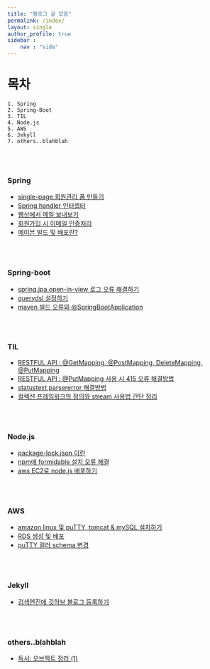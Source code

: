 ```yaml
---
title: "블로그 글 모음"
permalink: /index/
layout: single
author_profile: true
sidebar : 
    nav : "side"
---
```






# **목차**  

```
1. Spring
2. Spring-Boot
3. TIL
4. Node.js
5. AWS
6. Jekyll
7. others..blahblah
```

<br><br>




### Spring  

- [single-page 회원관리 폼 만들기](https://mand2.github.io/spring/SPRING-single-page/)
- [Spring handler 인터셉터](https://mand2.github.io/spring/2)
- [웹상에서 메일 보내보기](https://mand2.github.io/spring/3)
- [회원가입 시 이메일 인증처리](https://mand2.github.io/spring/4)
- [메이븐 빌드 및 배포란?](https://mand2.github.io/spring/5)

<br><br>

### Spring-boot

- [spring.jpa.open-in-view 로그 오류 해결하기](https://mand2.github.io/spring-boot/1)
- [querydsl 설정하기](https://mand2.github.io/spring-boot/2)
- [maven 빌드 오류와 @SpringBootApplication](https://mand2.github.io/spring-boot/3)

<br><br>

### TIL  

- [RESTFUL API : @GetMapping, @PostMapping, DeleteMapping, @PutMapping](https://mand2.github.io/til/2/)
- [RESTFUL API : @PutMapping 사용 시 415 오류 해결방법](https://mand2.github.io/til/3)
- [statustext parsererror 해결방법](https://mand2.github.io/til/4)
- [컬렉션 프레임워크의 정의와 stream 사용법 간단 정리](https://mand2.github.io/til/5)

<br><br>

### Node.js

- [package-lock.json 이란](https://mand2.github.io/node.js/1)
- [npm에 formidable 설치 오류 해결](https://mand2.github.io/node.js/2)
- [aws EC2로 node.js 배포하기](https://mand2.github.io/node.js/3)



<br><br>

### AWS

- [amazon linux 및 puTTY, tomcat & mySQL 설치하기](https://mand2.github.io/aws/1)
- [RDS 생성 및 배포](https://mand2.github.io/aws/2)
- [puTTY 컬러 schema 변경](https://mand2.github.io/aws/3)



<br><br>

### Jekyll  

- [검색엔진에 깃허브 블로그 등록하기](https://mand2.github.io/jekyll/1)

<br><br>

### others..blahblah

* [독서:  오브젝트 정리 (1)](https://mand2.github.io/others/1)

<br><br>		